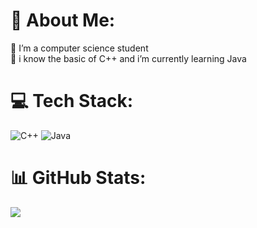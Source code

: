 # 💫 About Me:
🔭 I’m a computer science student<br>🌱 i know the basic of C++ and i’m currently learning Java


# 💻 Tech Stack:
![C++](https://img.shields.io/badge/c++-%2300599C.svg?style=flat&logo=c%2B%2B&logoColor=white)
![Java](https://www.flaticon.com/free-icon/java_226777?term=java&page=1&position=4&origin=search&related_id=226777)
# 📊 GitHub Stats:
![](https://github-readme-stats.vercel.app/api/top-langs/?username=DanyelC05&theme=material-palenight&hide_border=false&include_all_commits=false&count_private=false&layout=compact)
